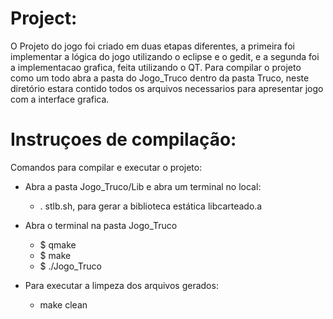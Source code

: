 # Project:
  O Projeto do jogo foi criado em duas etapas diferentes, a primeira foi implementar a lógica do jogo
  utilizando o eclipse e o gedit, e a segunda foi a implementacao grafica, feita utilizando o QT.
  Para compilar o projeto como um todo abra a pasta do Jogo_Truco dentro da pasta Truco, neste diretório 
  estara contido todos os arquivos necessarios para apresentar jogo com a interface grafica.

# Instruçoes de compilação:
  Comandos para compilar e executar o projeto:
- Abra a pasta Jogo_Truco/Lib e abra um terminal no local:
  - . stlb.sh, para gerar a biblioteca estática libcarteado.a
- Abra o terminal na pasta Jogo_Truco
  - $ qmake
  - $ make
  - $ ./Jogo_Truco

- Para executar a limpeza dos arquivos gerados:
  - make clean 

